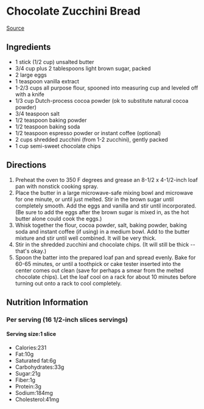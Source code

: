 # Chocolate Zucchini Bread
[Source](http://www.onceuponachef.com/2013/07/double-chocolate-zucchini-bread.html)

## Ingredients
* 1 stick (1/2 cup) unsalted butter
* 3/4 cup plus 2 tablespoons light brown sugar, packed
* 2 large eggs
* 1 teaspoon vanilla extract
* 1-2/3 cups all purpose flour, spooned into measuring cup and leveled off with a knife
* 1/3 cup Dutch-process cocoa powder (ok to substitute natural cocoa powder)
* 3/4 teaspoon salt
* 1/2 teaspoon baking powder
* 1/2 teaspoon baking soda
* 1/2 teaspoon espresso powder or instant coffee (optional)
* 2 cups shredded zucchini (from 1-2 zucchini), gently packed
* 1 cup semi-sweet chocolate chips

## Directions
1. Preheat the oven to 350 F degrees and grease an 8-1/2 x 4-1/2-inch loaf pan with nonstick cooking spray.
2. Place the butter in a large microwave-safe mixing bowl and microwave for one minute, or until just melted. Stir in the brown sugar until completely smooth. Add the eggs and vanilla and stir until incorporated. (Be sure to add the eggs after the brown sugar is mixed in, as the hot butter alone could cook the eggs.)
3. Whisk together the flour, cocoa powder, salt, baking powder, baking soda and instant coffee (if using) in a medium bowl. Add to the butter mixture and stir until well combined. It will be very thick.
4. Stir in the shredded zucchini and chocolate chips. (It will still be thick -- that's okay.)
5. Spoon the batter into the prepared loaf pan and spread evenly. Bake for 60-65 minutes, or until a toothpick or cake tester inserted into the center comes out clean (save for perhaps a smear from the melted chocolate chips). Let the loaf cool on a rack for about 10 minutes before turning out onto a rack to cool completely.

## Nutrition Information
### Per serving (16 1/2-inch slices servings)
#### Serving size:1 slice
* Calories:231
* Fat:10g
* Saturated fat:6g
* Carbohydrates:33g
* Sugar:21g
* Fiber:1g
* Protein:3g
* Sodium:184mg
* Cholesterol:41mg
